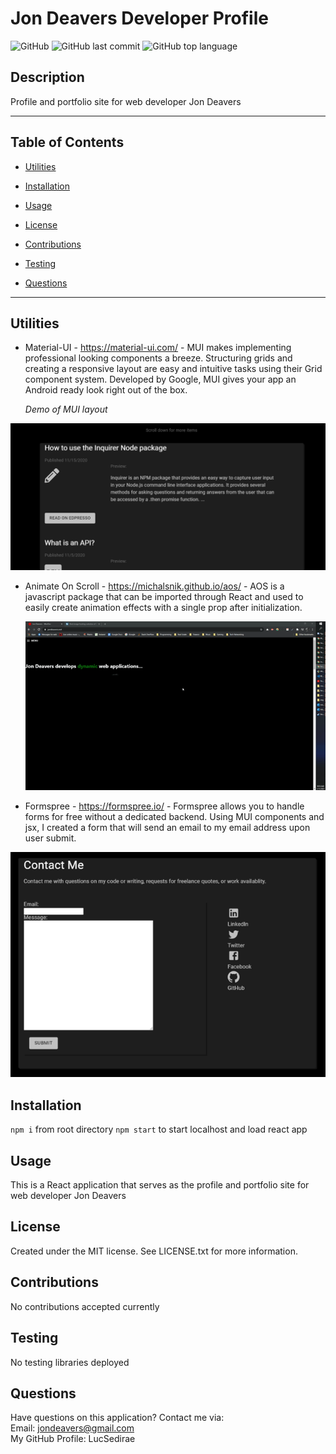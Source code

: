 # Jon Deavers Developer Profile

![GitHub](https://img.shields.io/github/license/LucSedirae/lucsedirae.github.io?color=39%2C%20255%2C%200%20&style=for-the-badge)
![GitHub last commit](https://img.shields.io/github/last-commit/LucSedirae/lucsedirae.github.io?style=for-the-badge)
![GitHub top language](https://img.shields.io/github/languages/top/LucSedirae/lucsedirae.github.io?style=for-the-badge)

## Description
Profile and portfolio site for web developer Jon Deavers

<hr>

## Table of Contents 

* [Utilities](#utilities)

* [Installation](#installation)

* [Usage](#usage)

* [License](#license)

* [Contributions](#contributions)

* [Testing](#testing)

* [Questions](#questions)

<hr>

## Utilities
* Material-UI - https://material-ui.com/ - MUI makes implementing professional looking components a breeze. Structuring grids and creating a responsive layout are easy and intuitive tasks using their Grid component system. Developed by Google, MUI gives your app an Android ready look right out of the box.

  *Demo of MUI layout* 

![layout example screenshot](public/img/mui.png
)

* Animate On Scroll - https://michalsnik.github.io/aos/ - AOS is a javascript package that can be imported through React and used to easily create animation effects with a single prop after initialization.
  
  ![Animate on scroll demo gif](public/img/Untitled_%20Jan%2011,%202021%209_55%20AM.gif)

* Formspree - https://formspree.io/ - Formspree allows you to handle forms for free without a dedicated backend. Using MUI components and jsx, I created a form that will send an email to my email address upon user submit.

![screenshot of contact form](public/img/form.png)

## Installation
`npm i` from root directory
`npm start` to start localhost and load react app

## Usage
This is a React application that serves as the profile and portfolio site for web developer Jon Deavers

## License
Created under the MIT license. See LICENSE.txt for more information.

## Contributions
No contributions accepted currently

## Testing
No testing libraries deployed

## Questions
Have questions on this application? Contact me via:<br>
Email: jondeavers@gmail.com <br>
My GitHub Profile: LucSedirae <br>   
